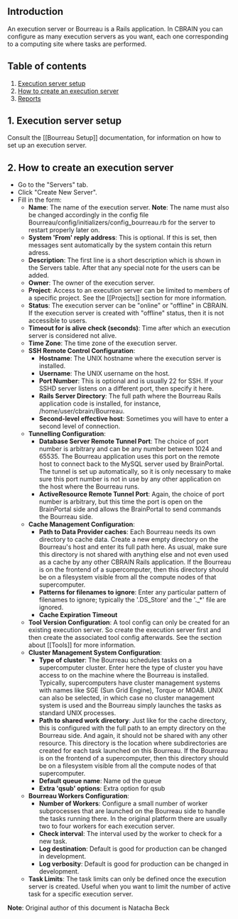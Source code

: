 ## Introduction

An execution server or Bourreau is a Rails application. In CBRAIN you can configure 
as many execution servers as you want, each one corresponding to a computing site where 
tasks are performed.

## Table of contents

1. [Execution server setup](#setup)
2. [How to create an execution server](#how_to)
3. [Reports](#reports)

<a name="setup" />

## 1. Execution server setup

Consult the [[Bourreau Setup]] documentation, for information on how to set up an 
execution server.

<a name="how_to" />

## 2. How to create an execution server

* Go to the "Servers" tab.
* Click "Create New Server".
* Fill in the form:
  * **Name**: The name of the execution server. **Note**: The name must also be
    changed accordingly in the config file Bourreau/config/initializers/config_bourreau.rb for 
    the server to restart properly later on.
  * **System 'From' reply address**: This is optional. If this is set, then messages sent 
    automatically by the system contain this return adress.
  * **Description**: The first line is a short description which is shown in the Servers 
  table. After that any special note for the users can be added.
  * **Owner**: The owner of the execution server.
  * **Project**: Access to an execution server can be limited to members of a specific project. 
    See the [[Projects]] section for more information.
  * **Status**: The execution server can be "online" or "offline" in CBRAIN. If the execution 
    server is created with "offline" status, then it is not accessible to users.
  * **Timeout for is alive check (seconds)**: Time after which an execution server is considered not alive.
  * **Time Zone**: The time zone of the execution server.
  * **SSH Remote Control Configuration**:
    * **Hostname**: The UNIX hostname where the execution server is installed.
    * **Username**: The UNIX username on the host.
    * **Port Number**: This is optional and is usually 22 for SSH. If your SSHD server listens
    on a different port, then specify it here.
    * **Rails Server Directory**: The full path where the Bourreau Rails application code is 
    installed, for instance, /home/user/cbrain/Bourreau.
    * **Second-level effective host**: Sometimes you will have to enter a second level of connection.
  * **Tunnelling Configuration**:
    * **Database Server Remote Tunnel Port**: The choice of port number is arbitrary and can
    be any number between 1024 and 65535.  The Bourreau application uses this port on the 
    remote host to connect back to the MySQL server used by BrainPortal. The tunnel is set up 
    automatically, so it is only necessary to make sure this port number is not in use by any 
    other application on the host where the Bourreau runs.
    * **ActiveResource Remote Tunnel Port**: Again, the choice of port number is arbitrary, 
    but this time the port is open on the BrainPortal side and allows the BrainPortal 
    to send commands the Bourreau side.
  * **Cache Management Configuration**:
    * **Path to Data Provider caches**: Each Bourreau needs its own directory to cache data. 
    Create a new empty directory on the Bourreau's host and enter its full path here. As 
    usual, make sure this directory is not shared with anything else and not even used as a 
    cache by any other CBRAIN Rails application. If the Bourreau is on the frontend of a 
    supercomputer, then this directory should be on a filesystem visible from all the compute 
    nodes of that supercomputer.
    * **Patterns for filenames to ignore**: Enter any particular pattern of filenames to 
    ignore; typically the '.DS_Store'  and the '._*' file are ignored.
    * **Cache Expiration Timeout**
  * **Tool Version Configuration**: A tool config can only be created for an existing 
    execution server. So create the execution server first and then 
    create the associated tool config afterwards. See the section about [[Tools]] 
    for more information.
  * **Cluster Management System Configuration**:
    * **Type of cluster**: The Bourreau schedules tasks on a supercomputer cluster. 
    Enter here the type of cluster you have access to on the machine where
    the Bourreau is installed. Typically, supercomputers have cluster management
    systems with names like SGE (Sun Grid Engine), Torque or MOAB. UNIX can also be
    selected, in which case no cluster management system is used and the Bourreau simply 
    launches the tasks as standard UNIX processes.
    * **Path to shared work directory**: Just like for the cache directory, this
    is configured with the full path to an empty directory on the Bourreau side. 
    And again, it should not be shared with any other resource. This directory is the 
    location where subdirectories are created for each task launched on this Bourreau. 
    If the Bourreau is on the frontend of a supercomputer, then this directory 
    should be on a filesystem visible from all the compute nodes of that supercomputer.
    * **Default queue name**: Name od the queue
    * **Extra 'qsub' options**: Extra option for qsub
  * **Bourreau Workers Configuration**:
    * **Number of Workers**: Configure a small number of worker subprocesses that
    are launched on the Bourreau side to handle the tasks running there. In the original 
    platform there are usually two to four workers for each execution server.
    * **Check interval**: The interval used by the worker to check for a new task.
    * **Log destination**: Default is good for production can be changed in development.
    * **Log verbosity**: Default is good for production can be changed in development.
  * **Task Limits**: The task limits can only be defined once the execution server
   is created. Useful when you want to limit the number of active task for a specific
   execution server.

**Note**: Original author of this document is Natacha Beck